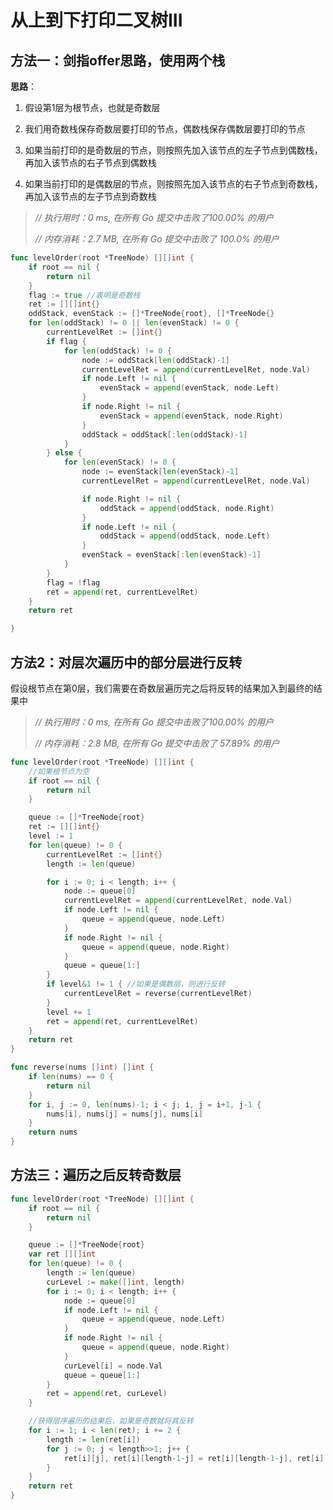 # 从上到下打印二叉树III



## 方法一：剑指offer思路，使用两个栈

**思路**：

1. 假设第1层为根节点，也就是奇数层

2. 我们用奇数栈保存奇数层要打印的节点，偶数栈保存偶数层要打印的节点

3. 如果当前打印的是奇数层的节点，则按照先加入该节点的左子节点到偶数栈，再加入该节点的右子节点到偶数栈

4. 如果当前打印的是偶数层的节点，则按照先加入该节点的右子节点到奇数栈，再加入该节点的左子节点到奇数栈



> *// 执行用时：0 ms, 在所有 Go 提交中击败了100.00% 的用户*
>
> *// 内存消耗：2.7 MB, 在所有 Go 提交中击败了 100.0% 的用户*

```go
func levelOrder(root *TreeNode) [][]int {
	if root == nil {
		return nil
	}
	flag := true //表明是奇数栈
	ret := [][]int{}
	oddStack, evenStack := []*TreeNode{root}, []*TreeNode{}
	for len(oddStack) != 0 || len(evenStack) != 0 {
		currentLevelRet := []int{}
		if flag {
			for len(oddStack) != 0 {
				node := oddStack[len(oddStack)-1]
				currentLevelRet = append(currentLevelRet, node.Val)
				if node.Left != nil {
					evenStack = append(evenStack, node.Left)
				}
				if node.Right != nil {
					evenStack = append(evenStack, node.Right)
				}
				oddStack = oddStack[:len(oddStack)-1]
			}
		} else {
			for len(evenStack) != 0 {
				node := evenStack[len(evenStack)-1]
				currentLevelRet = append(currentLevelRet, node.Val)

				if node.Right != nil {
					oddStack = append(oddStack, node.Right)
				}
				if node.Left != nil {
					oddStack = append(oddStack, node.Left)
				}
				evenStack = evenStack[:len(evenStack)-1]
			}
		}
		flag = !flag
		ret = append(ret, currentLevelRet)
	}
	return ret

}
```

## 方法2：对层次遍历中的部分层进行反转

假设根节点在第0层，我们需要在奇数层遍历完之后将反转的结果加入到最终的结果中

> *// 执行用时：0 ms, 在所有 Go 提交中击败了100.00% 的用户*
>
> *// 内存消耗：2.8 MB, 在所有 Go 提交中击败了 57.89% 的用户*

```go
func levelOrder(root *TreeNode) [][]int {
	//如果根节点为空
	if root == nil {
		return nil
	}

	queue := []*TreeNode{root}
	ret := [][]int{}
	level := 1
	for len(queue) != 0 {
		currentLevelRet := []int{}
		length := len(queue)

		for i := 0; i < length; i++ {
			node := queue[0]
			currentLevelRet = append(currentLevelRet, node.Val)
			if node.Left != nil {
				queue = append(queue, node.Left)
			}
			if node.Right != nil {
				queue = append(queue, node.Right)
			}
			queue = queue[1:]
		}
		if level&1 != 1 { //如果是偶数层，则进行反转
			currentLevelRet = reverse(currentLevelRet)
		}
		level += 1
		ret = append(ret, currentLevelRet)
	}
	return ret
}

func reverse(nums []int) []int {
	if len(nums) == 0 {
		return nil
	}
	for i, j := 0, len(nums)-1; i < j; i, j = i+1, j-1 {
		nums[i], nums[j] = nums[j], nums[i]
	}
	return nums
}
```

## 方法三：遍历之后反转奇数层
```go
func levelOrder(root *TreeNode) [][]int {
	if root == nil {
		return nil
	}

	queue := []*TreeNode{root}
	var ret [][]int
	for len(queue) != 0 {
		length := len(queue)
		curLevel := make([]int, length)
		for i := 0; i < length; i++ {
			node := queue[0]
			if node.Left != nil {
				queue = append(queue, node.Left)
			}
			if node.Right != nil {
				queue = append(queue, node.Right)
			}
			curLevel[i] = node.Val
			queue = queue[1:]
		}
		ret = append(ret, curLevel)
	}

	//获得层序遍历的结果后，如果是奇数就将其反转
	for i := 1; i < len(ret); i += 2 {
		length := len(ret[i])
		for j := 0; j < length>>1; j++ {
			ret[i][j], ret[i][length-1-j] = ret[i][length-1-j], ret[i][j]
		}
	}
	return ret
}
```